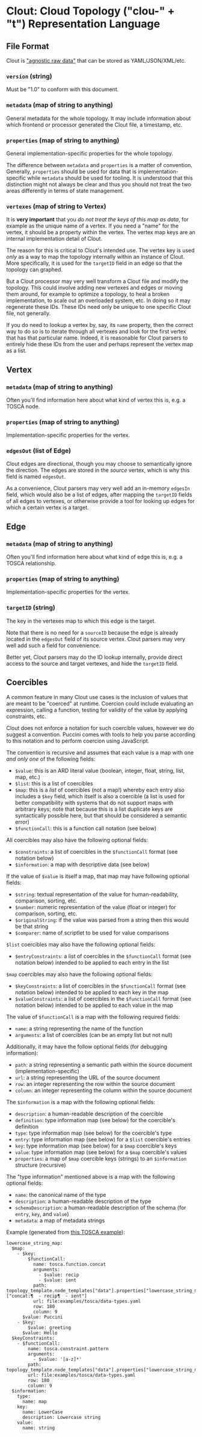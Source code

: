 Clout: Cloud Topology ("clou-" + "t") Representation Language
=============================================================

File Format
-----------

Clout is ["agnostic raw data"](../ard/) that can be stored as YAML/JSON/XML/etc.

### `version` (string)

Must be "1.0" to conform with this document.

### `metadata` (map of string to anything)

General metadata for the whole topology. It may include information about which frontend or
processor generated the Clout file, a timestamp, etc.

### `properties` (map of string to anything)

General implementation-specific properties for the whole topology.

The difference between `metadata` and `properties` is a matter of convention. Generally, `properties`
should be used for data that is implementation-specific while `metadata` should be used for tooling.
It is understood that this distinction might not always be clear and thus you should not treat the
two areas differently in terms of state management.  

### `vertexes` (map of string to Vertex)

It is **very important** that you *do not treat the keys of this map as data*, for example as the
unique name of a vertex. If you need a "name" for the vertex, it should be a property within the
vertex. The vertex map keys are an internal implementation detail of Clout.

The reason for this is critical to Clout's intended use. The vertex key is used *only* as a way to
map the topology internally within an instance of Clout. More specifically, it is used for the
`targetID` field in an edge so that the topology can graphed.

But a Clout processor may very well transform a Clout file and modify the topology. This could
involve adding new vertexes and edges or moving them around, for example to optimize a topology,
to heal a broken implementation, to scale out an overloaded system, etc. In doing so it may
regenerate these IDs. These IDs need only be unique to one specific Clout file, not generally.

If you do need to lookup a vertex by, say, its `name` property, then the correct way to do so is to
iterate through all vertexes and look for the first vertex that has that particular name. Indeed, it
is reasonable for Clout parsers to entirely hide these IDs from the user and perhaps represent the
vertex map as a list.


Vertex
------

### `metadata` (map of string to anything)

Often you'll find information here about what kind of vertex this is, e.g. a TOSCA node.

### `properties` (map of string to anything)

Implementation-specific properties for the vertex.

### `edgesOut` (list of Edge)

Clout edges are directional, though you may choose to semantically ignore the direction. The edges
are stored in the *source* vertex, which is why this field is named `edgesOut`.

As a convenience, Clout parsers may very well add an in-memory `edgesIn` field, which would also be
a list of edges, after mapping the `targetID` fields of all edges to vertexes, or otherwise provide
a tool for looking up edges for which a certain vertex is a target.


Edge
----

### `metadata` (map of string to anything)

Often you'll find information here about what kind of edge this is, e.g. a TOSCA relationship.

### `properties` (map of string to anything)

Implementation-specific properties for the vertex.

### `targetID` (string)

The key in the vertexes map to which this edge is the target.

Note that there is no need for a `sourceID` because the edge is already located in the `edgesOut`
field of its source vertex. Clout parsers may very well add such a field for convenience.

Better yet, Clout parsers may do the ID lookup internally, provide direct access to the source and
target vertexes, and hide the `targetID` field.


Coercibles
----------

A common feature in many Clout use cases is the inclusion of values that are meant to be "coerced"
at runtime. Coercion could include evaluating an expression, calling a function, testing for
validity of the value by applying constraints, etc.

Clout does not enforce a notation for such coercible values, however we do suggest a convention.
Puccini comes with tools to help you parse according to this notation and to perform coercion using
JavaScript.

The convention is recursive and assumes that each value is a map with one *and only one* of
the following fields:

* `$value`: this is an ARD literal value (boolean, integer, float, string, list, map, etc.)
* `$list`: this is a list of coercibles
* `$map`: this is a *list* of coercibles (not a map!) whereby each entry also includes a `$key` field,
   which itself is also a coercible (a list is used for better compatibility with systems that do
   not support maps with arbitrary keys; note that because this is a list duplicate keys are
   syntactically possible here, but that should be considered a semantic error)
* `$functionCall`: this is a function call notation (see below)

All coercibles may also have the following optional fields:

* `$constraints`: a list of coercibles in the `$functionCall` format (see notation below)
* `$information`: a map with descriptive data (see below)

If the value of `$value` is itself a map, that map may have following optional fields:

* `$string`: textual representation of the value for human-readability, comparison, sorting, etc.
* `$number`: numeric representation of the value (float or integer) for comparison, sorting, etc.
* `$originalString`: if the value was parsed from a string then this would be that string
* `$comparer`: name of scriptlet to be used for value comparisons

`$list` coercibles may also have the following optional fields:

* `$entryConstraints`: a list of coercibles in the `$functionCall` format (see notation below) intended
  to be applied to each entry in the list

`$map` coercibles may also have the following optional fields:
 
* `$keyConstraints`: a list of coercibles in the `$functionCall` format (see notation below) intended
  to be applied to each key in the map
* `$valueConstraints`: a list of coercibles in the `$functionCall` format (see notation below) intended
  to be applied to each value in the map

The value of `$functionCall` is a map with the following required fields:

* `name`: a string representing the name of the function
* `arguments`: a list of coercibles (can be an empty list but not null)

Additionally, it may have the follow optional fields (for debugging information):

* `path`: a string representing a semantic path within the source document (implementation-specific)
* `url`: a string representing the URL of the source document
* `row`: an integer representing the row within the source document
* `column`: an integer representing the column within the source document

The `$information` is a map with the following optional fields:

* `description`: a human-readable description of the coercible
* `definition`: type information map (see below) for the coercible's definition
* `type`: type information map (see below) for the coercible's type
* `entry`: type information map (see below) for a `$list` coercible's entries
* `key`: type information map (see below) for a `$map` coercible's keys
* `value`: type information map (see below) for a `$map` coercible's values
* `properties`: a map of `$map` coercible keys (strings) to an `$information` structure (recursive)

The "type information" mentioned above is a map with the following optional fields:

* `name`: the canonical name of the type
* `description`: a human-readable description of the type
* `schemaDescription`: a human-readable description of the schema (for `entry`, `key`, and `value`)
* `metadata`: a map of metadata strings

Example (generated from [this TOSCA example](../examples/tosca/data-types.yaml)):

    lowercase_string_map:
      $map:
        - $key:
            $functionCall:
              name: tosca.function.concat
              arguments:
                - $value: recip
                - $value: ient
              path: topology_template.node_templates["data"].properties["lowercase_string_map"]["concat:¶  - recip¶  - ient"]
              url: file:examples/tosca/data-types.yaml
              row: 180
              column: 9
          $value: Puccini
        - $key:
            $value: greeting
          $value: Hello
      $keyConstraints:
        - $functionCall:
            name: tosca.constraint.pattern
            arguments:
              - $value: '[a-z]*'
            path: topology_template.node_templates["data"].properties["lowercase_string_map"]
            url: file:examples/tosca/data-types.yaml
            row: 180
            column: 9
      $information:
        type:
          name: map
        key:
          name: LowerCase
          description: Lowercase string
        value:
          name: string
